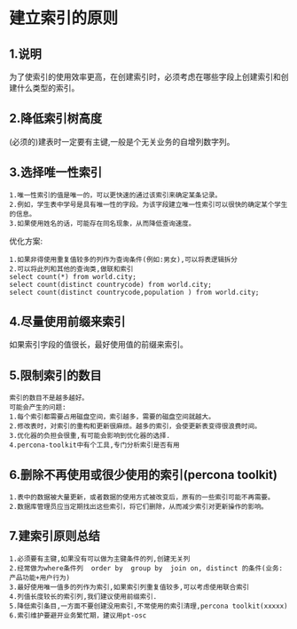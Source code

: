# 建立索引的原则

## 1.说明

为了使索引的使用效率更高，在创建索引时，必须考虑在哪些字段上创建索引和创建什么类型的索引。

## 2.降低索引树高度

(必须的)建表时一定要有主键,一般是个无关业务的自增列数字列。

## 3.选择唯一性索引

```
1.唯一性索引的值是唯一的，可以更快速的通过该索引来确定某条记录。
2.例如，学生表中学号是具有唯一性的字段。为该字段建立唯一性索引可以很快的确定某个学生的信息。
3.如果使用姓名的话，可能存在同名现象，从而降低查询速度。
```

优化方案:

```
1.如果非得使用重复值较多的列作为查询条件(例如:男女),可以将表逻辑拆分
2.可以将此列和其他的查询类,做联和索引
select count(*) from world.city;
select count(distinct countrycode) from world.city;
select count(distinct countrycode,population ) from world.city;
```

## 4.尽量使用前缀来索引

如果索引字段的值很长，最好使用值的前缀来索引。

## 5.限制索引的数目

```
索引的数目不是越多越好。
可能会产生的问题:
1.每个索引都需要占用磁盘空间，索引越多，需要的磁盘空间就越大。
2.修改表时，对索引的重构和更新很麻烦。越多的索引，会使更新表变得很浪费时间。
3.优化器的负担会很重,有可能会影响到优化器的选择.
4.percona-toolkit中有个工具,专门分析索引是否有用
```

## 6.删除不再使用或很少使用的索引(percona toolkit)

```
1.表中的数据被大量更新，或者数据的使用方式被改变后，原有的一些索引可能不再需要。
2.数据库管理员应当定期找出这些索引，将它们删除，从而减少索引对更新操作的影响。
```

## 7.建索引原则总结

```
1.必须要有主键,如果没有可以做为主键条件的列,创建无关列
2.经常做为where条件列  order by  group by  join on, distinct 的条件(业务:产品功能+用户行为)
3.最好使用唯一值多的列作为索引,如果索引列重复值较多,可以考虑使用联合索引
4.列值长度较长的索引列,我们建议使用前缀索引.
5.降低索引条目,一方面不要创建没用索引,不常使用的索引清理,percona toolkit(xxxxx)
6.索引维护要避开业务繁忙期，建议用pt-osc
```
